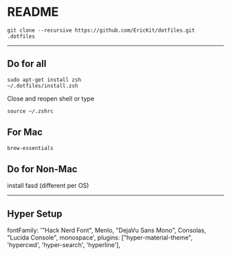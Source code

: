 # README

`git clone --recursive https://github.com/EricKit/dotfiles.git .dotfiles`

***

## Do for all

`sudo apt-get install zsh`  
`~/.dotfiles/install.zsh`  

Close and reopen shell or type 

`source ~/.zshrc`

## For Mac

`brew-essentials`

## Do for Non-Mac

install fasd (different per OS)

***

## Hyper Setup

fontFamily: '"Hack Nerd Font", Menlo, "DejaVu Sans Mono", Consolas, "Lucida Console", monospace',
plugins: ["hyper-material-theme", 'hypercwd', 'hyper-search', 'hyperline'],
